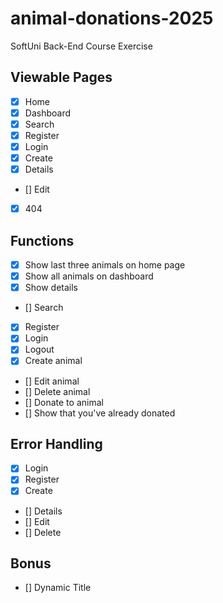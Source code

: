 # animal-donations-2025
SoftUni Back-End Course Exercise

## Viewable Pages
- [x] Home
- [x] Dashboard
- [x] Search
- [x] Register
- [x] Login
- [x] Create
- [x] Details
- [] Edit
- [x] 404

## Functions
- [x] Show last three animals on home page
- [x] Show all animals on dashboard
- [x] Show details
- [] Search
- [x] Register
- [x] Login
- [x] Logout
- [x] Create animal
- [] Edit animal
- [] Delete animal
- [] Donate to animal
- [] Show that you've already donated

## Error Handling
 - [x] Login
 - [x] Register
 - [x] Create
 - [] Details
 - [] Edit
 - [] Delete

## Bonus
- [] Dynamic Title